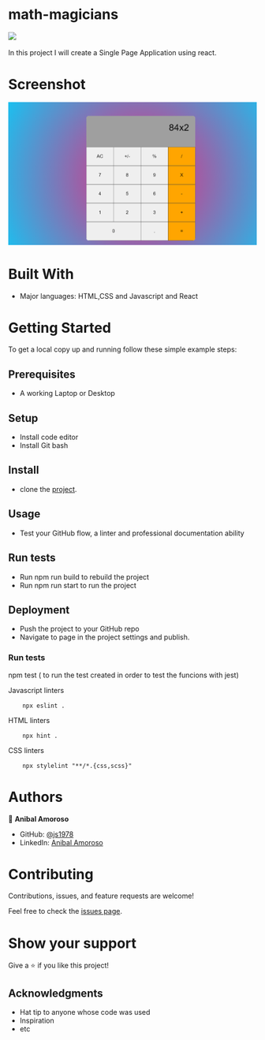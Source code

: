 # math-magicians
![](https://img.shields.io/badge/Microverse-blueviolet)


In this project I will create a Single Page Application using react.




# Screenshot
![screenshot](/img/screenshot.png)





# Built With

- Major languages: HTML,CSS and Javascript and React



# Getting Started

To get a local copy up and running follow these simple example steps:

## Prerequisites 
- A working Laptop or Desktop
## Setup
- Install code editor
- Install Git bash

## Install
- clone the [project](https://github.com/sj1978/math-magicians.git).
## Usage
- Test your GitHub flow, a linter and professional documentation ability
## Run tests
- Run npm run build to rebuild the project
- Run npm run start to run the project
## Deployment
- Push the project to your GitHub repo
- Navigate to page in the project settings and publish.


### Run tests
npm  test  ( to run the test created in order to test the funcions with jest) 

Javascript linters

```
    npx eslint .
```

HTML linters

```
    npx hint .

```

CSS linters

```
    npx stylelint "**/*.{css,scss}"
```


# Authors



👤 **Anibal Amoroso**
- GitHub: [@js1978](https://github.com/sj1978)
- LinkedIn: [Anibal Amoroso](https://www.linkedin.com/in/anibal-amoroso-a5330921b/)


# Contributing

Contributions, issues, and feature requests are welcome!

Feel free to check the [issues page](https://github.com/mutinhiri/Group-Capstone-/issues).

# Show your support

Give a :star: if you like this project!


## Acknowledgments

- Hat tip to anyone whose code was used
- Inspiration
- etc
